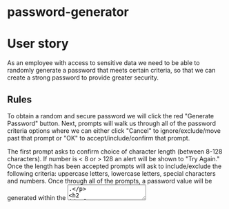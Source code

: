 # password-generator

# User story
As an employee with access to sensitive data we need to be able to randomly generate a password that meets certain criteria, so that we can create a strong password to provide greater security.

## Rules
To obtain a random and secure password we will click the red "Generate Password" button. Next, prompts will walk us through all of the password criteria options where we can either click "Cancel" to ignore/exclude/move past that prompt or "OK" to accept/include/confirm that prompt. 

The first prompt asks to confirm choice of character length (between 8-128 characters). If number is < 8 or > 128 an alert will be shown to "Try Again." Once the length has been accepted prompts will ask to include/exclude the following criteria: uppercase letters, lowercase letters, special characters and numbers. Once through all of the prompts, a password value will be generated within the <textarea>.

## Features
Updated text on password generator homepage and added color to the text "red" to match the button background-color.

see snapshot for feature:
<img src="./password-generator/assets/images/passwordGen_red_screenshot.png" />


https://tracy80s2003.github.io/password-generator/
